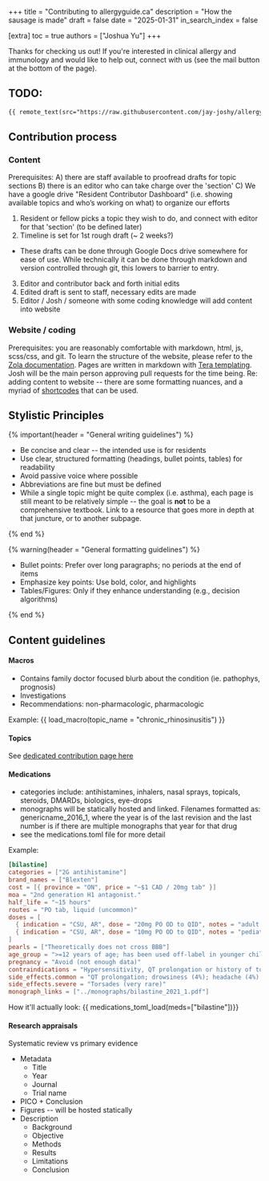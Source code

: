 +++
title = "Contributing to allergyguide.ca"
description = "How the sausage is made"
draft = false
date = "2025-01-31"
in_search_index = false

[extra]
toc = true
authors = ["Joshua Yu"]
+++

Thanks for checking us out! If you're interested in clinical allergy and immunology and would like to help out, connect with us (see the mail button at the bottom of the page).

## TODO:

```md
{{ remote_text(src="https://raw.githubusercontent.com/jay-joshy/allergyguide/refs/heads/main/TODO.md") }}
```

## Contribution process

### Content

Prerequisites: A) there are staff available to proofread drafts for topic sections B) there is an editor who can take charge over the 'section' C) We have a google drive "Resident Contributor Dashboard" (i.e. showing available topics and who’s working on what) to organize our efforts

1. Resident or fellow picks a topic they wish to do, and connect with editor for that 'section' (to be defined later)
2. Timeline is set for 1st rough draft (~ 2 weeks?)

- These drafts can be done through Google Docs drive somewhere for ease of use. While technically it can be done through markdown and version controlled through git, this lowers to barrier to entry.

3. Editor and contributor back and forth initial edits
4. Edited draft is sent to staff, necessary edits are made
5. Editor / Josh / someone with some coding knowledge will add content into website

### Website / coding

Prerequisites: you are reasonably comfortable with markdown, html, js, scss/css, and git. To learn the structure of the website, please refer to the [Zola documentation](https://www.getzola.org/). Pages are written in markdown with [Tera templating](https://keats.github.io/tera/).
Josh will be the main person approving pull requests for the time being.
Re: adding content to website -- there are some formatting nuances, and a myriad of [shortcodes](/shortcodes) that can be used.

## Stylistic Principles

{% important(header = "General writing guidelines") %}

- Be concise and clear -- the intended use is for residents
- Use clear, structured formatting (headings, bullet points, tables) for readability
- Avoid passive voice where possible
- Abbreviations are fine but must be defined
- While a single topic might be quite complex (i.e. asthma), each page is still meant to be relatively simple -- the goal is **not** to be a comprehensive textbook. Link to a resource that goes more in depth at that juncture, or to another subpage.

{% end %}

{% warning(header = "General formatting guidelines") %}

- Bullet points: Prefer over long paragraphs; no periods at the end of items
- Emphasize key points: Use bold, color, and highlights
- Tables/Figures: Only if they enhance understanding (e.g., decision algorithms)

{% end %}

## Content guidelines

#### Macros

- Contains family doctor focused blurb about the condition (ie. pathophys, prognosis)
- Investigations
- Recommendations: non-pharmacologic, pharmacologic

Example:
{{ load_macro(topic_name = "chronic_rhinosinusitis") }}

#### Topics

See [dedicated contribution page here](@/contribute_guides/topic_contribution.md)

#### Medications

- categories include: antihistamines, inhalers, nasal sprays, topicals, steroids, DMARDs, biologics, eye-drops
- monographs will be statically hosted and linked. Filenames formatted as: genericname_2016_1, where the year is of the last revision and the last number is if there are multiple monographs that year for that drug
- see the medications.toml file for more detail

Example:

```toml
[bilastine]
categories = ["2G antihistamine"]
brand_names = ["Blexten"]
cost = [{ province = "ON", price = "~$1 CAD / 20mg tab" }]
moa = "2nd generation H1 antagonist."
half_life = "~15 hours"
routes = "PO tab, liquid (uncommon)"
doses = [
  { indication = "CSU, AR", dose = "20mg PO OD to QID", notes = "adult dosing" },
  { indication = "CSU, AR", dose = "10mg PO OD to QID", notes = "pediatric dosing" },
]
pearls = ["Theoretically does not cross BBB"]
age_group = ">=12 years of age; has been used off-label in younger children"
pregnancy = "Avoid (not enough data)"
contraindications = "Hypersensitivity, QT prolongation or history of torsades"
side_effects.common = "QT prolongation; drowsiness (4%); headache (4%). For reference, drowisness/headache had a 2% incidence rate in placebo arm"
side_effects.severe = "Torsades (very rare)"
monograph_links = ["../monographs/bilastine_2021_1.pdf"]
```

How it'll actually look:
{{ medications_toml_load(meds=["bilastine"])}}

#### Research appraisals

Systematic review vs primary evidence

- Metadata
  - Title
  - Year
  - Journal
  - Trial name
- PICO + Conclusion
- Figures -- will be hosted statically
- Description
  - Background
  - Objective
  - Methods
  - Results
  - Limitations
  - Conclusion
